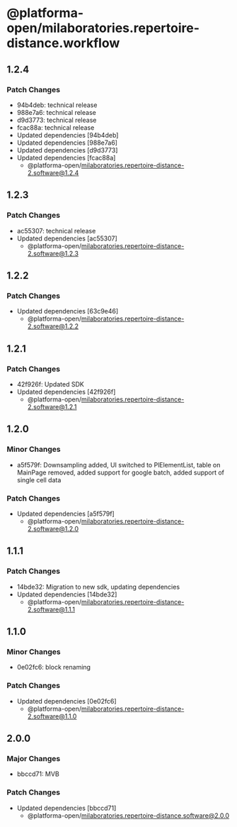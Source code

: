 # @platforma-open/milaboratories.repertoire-distance.workflow

## 1.2.4

### Patch Changes

- 94b4deb: technical release
- 988e7a6: technical release
- d9d3773: technical release
- fcac88a: technical release
- Updated dependencies [94b4deb]
- Updated dependencies [988e7a6]
- Updated dependencies [d9d3773]
- Updated dependencies [fcac88a]
  - @platforma-open/milaboratories.repertoire-distance-2.software@1.2.4

## 1.2.3

### Patch Changes

- ac55307: technical release
- Updated dependencies [ac55307]
  - @platforma-open/milaboratories.repertoire-distance-2.software@1.2.3

## 1.2.2

### Patch Changes

- Updated dependencies [63c9e46]
  - @platforma-open/milaboratories.repertoire-distance-2.software@1.2.2

## 1.2.1

### Patch Changes

- 42f926f: Updated SDK
- Updated dependencies [42f926f]
  - @platforma-open/milaboratories.repertoire-distance-2.software@1.2.1

## 1.2.0

### Minor Changes

- a5f579f: Downsampling added, UI switched to PlElementList, table on MainPage removed, added support for google batch, added support of single cell data

### Patch Changes

- Updated dependencies [a5f579f]
  - @platforma-open/milaboratories.repertoire-distance-2.software@1.2.0

## 1.1.1

### Patch Changes

- 14bde32: Migration to new sdk, updating dependencies
- Updated dependencies [14bde32]
  - @platforma-open/milaboratories.repertoire-distance-2.software@1.1.1

## 1.1.0

### Minor Changes

- 0e02fc6: block renaming

### Patch Changes

- Updated dependencies [0e02fc6]
  - @platforma-open/milaboratories.repertoire-distance-2.software@1.1.0

## 2.0.0

### Major Changes

- bbccd71: MVB

### Patch Changes

- Updated dependencies [bbccd71]
  - @platforma-open/milaboratories.repertoire-distance.software@2.0.0
